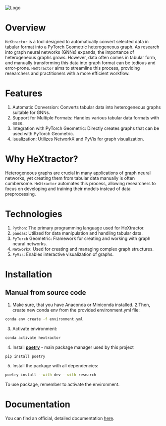 ![Logo](./docs/assets/logo.png)

# Overview
`HeXtractor` is a tool designed to automatically convert selected data in tabular format into a PyTorch Geometric heterogeneous graph. As research into graph neural networks (GNNs) expands, the importance of heterogeneous graphs grows. However, data often comes in tabular form, and manually transforming this data into graph format can be tedious and error-prone. `HeXtractor` aims to streamline this process, providing researchers and practitioners with a more efficient workflow.

# Features
1. Automatic Conversion: Converts tabular data into heterogeneous graphs suitable for GNNs.
2. Support for Multiple Formats: Handles various tabular data formats with ease.
3. Integration with PyTorch Geometric: Directly creates graphs that can be used with PyTorch Geometric.
4. isualization: Utilizes NetworkX and PyVis for graph visualization.

# Why HeXtractor?
Heterogeneous graphs are crucial in many applications of graph neural networks, yet creating them from tabular data manually is often cumbersome. `HeXtractor` automates this process, allowing researchers to focus on developing and training their models instead of data preprocessing.

# Technologies
1. `Python`: The primary programming language used for HeXtractor.
2. `pandas`: Utilized for data manipulation and handling tabular data.
3. `PyTorch` Geometric: Framework for creating and working with graph neural networks.
4. `NetworkX`: Used for creating and managing complex graph structures.
5. `PyVis`: Enables interactive visualization of graphs.

# Installation

## Manual from source code

1. Make sure, that you have Anaconda or Miniconda installed.
2.Then, create new conda env from the provided environment.yml file:
```bash
conda env create -f environment.yml
```
3. Activate environment:
```bash
conda activate hextractor
```
4. Install [**poetry**](https://python-poetry.org/docs/) - main package manager used by this project
```bash
pip install poetry
```
5. Install the package with all dependencies:
```bash
poetry install --with dev --with research
```

To use package, remember to activate the environment.

# Documentation

You can find an official, detailed documentation [here](https://hextractor.readthedocs.io/en/latest/).